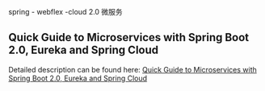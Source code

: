 spring - webflex -cloud 2.0 微服务

## Quick Guide to Microservices with Spring Boot 2.0, Eureka and Spring Cloud

Detailed description can be found here: [Quick Guide to Microservices with Spring Boot 2.0, Eureka and Spring Cloud](https://piotrminkowski.wordpress.com/2018/04/26/quick-guide-to-microservices-with-spring-boot-2-0-eureka-and-spring-cloud/) 
